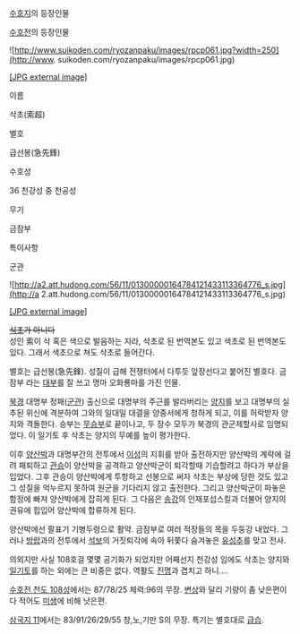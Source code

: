 [수호지](%EC%88%98%ED%98%B8%EC%A7%80.md)의 등장인물  

[수호전](%EC%88%98%ED%98%B8%EC%A0%84.md)의 등장인물

![http://www.suikoden.com/ryozanpaku/images/rpcp061.jpg?width=250](http://www.
suikoden.com/ryozanpaku/images/rpcp061.jpg)

[[JPG external image]](http://www.suikoden.com/ryozanpaku/images/rpcp061.jpg)

이름

삭초(索超)

별호

급선봉(急先鋒)

수호성

36 천강성 중 천공성

무기

금잠부

특이사항

군관

![http://a2.att.hudong.com/56/11/01300000164784121433113364776_s.jpg](http://a
2.att.hudong.com/56/11/01300000164784121433113364776_s.jpg)

[[JPG external
image]](http://a2.att.hudong.com/56/11/01300000164784121433113364776_s.jpg)

  
<del>[식초](%EC%8B%9D%EC%B4%88.md)가 아니다</del>  
성인 索이 삭 혹은 색으로 발음하는 지라, 삭초로 된 번역본도 있고 색초로 된 번역본도 있다. 그래서 색초으로 쳐도 삭초로 들어간다.

별호는 급선봉(急先鋒). 성질이 급해 전쟁터에서 다투듯 앞장선다고 붙어진 별호다. 금잠부 라는
[대부](%EB%8C%80%EB%B6%80.md)를 잘 쓰고 명마 오화룡마를 가진 인물.

[북경](%EB%B6%81%EA%B2%BD.md) 대명부 정패([군관](%EA%B5%B0%EA%B4%80.md)) 출신으로
대명부의 주근를 발라버리는
[양지](%EC%96%91%EC%A7%80%28%EC%88%98%ED%98%B8%EC%A7%80%29.md)를 보고 대명부의 실추된
위신에 격분하여 그와의 일대일 대결을 양중서에게 청하게 되고, 이를 허락받자 양지와 격돌한다. 승부는
[무승부](%EB%AC%B4%EC%8A%B9%EB%B6%80.md)로 끝이나고, 두 장수 모두가 북경의 관군제할사로 임명되었다. 이
일기토 후 삭초는 양지의 무예를 높이 평가한다.

이후 [양산박](%EC%96%91%EC%82%B0%EB%B0%95.md)과 대명부간의 전투에서
[이성](%EC%9D%B4%EC%84%B1%28%EC%88%98%ED%98%B8%EC%A7%80%29.md)의 지휘를 받아 출전하지만
양산박의 계략에 걸려 패퇴하고 [관승](%EA%B4%80%EC%8A%B9.md)이 양산박을 공격하고 양산박군이 퇴각할때 기습할려고
하다가 부상을 입었다. 그후 관승이 양산박에게 투항하고 선봉으로 써자 삭초는 부상에 당한 것도 있고 그 성질을 억누르지 못하여 원군을
기다리지 않고 출전한다. 그리고 양산박군이 파놓은 함정에 빠져 양산박에게 잡히게 된다. 그 다음은
[송강](%EC%86%A1%EA%B0%95%28%EC%88%98%ED%98%B8%EC%A7%80%29.md)의 인재포섭스킬과 더불어
양지의 권유에 힙입어 양산박에 합류하게 된다.

양산박에선 팔표기 기병두령으로 활약. 금잠부로 여러 적장들의 목을 두둥강 내었다. 그러나
[방랍](%EB%B0%A9%EB%9E%8D.md)과의 전투에서 [석보](%EC%84%9D%EB%B3%B4.md)의 거짓퇴각에 속아
뒤쫓다 숨겨놓은 [유성추](%EC%9C%A0%EC%84%B1%EC%B6%94.md)를 맞고 전사.

의외지만 사실 108호걸 몇몇 공기화가 되었지만 어째선지 천강성 임에도 삭초는 양지와
[일기토](%EC%9D%BC%EA%B8%B0%ED%86%A0.md)를 하는 외에는 큰 비중은 없다. 역활도
[진명](%EC%A7%84%EB%AA%85%28%EC%88%98%ED%98%B8%EC%A7%80%29.md)과 겹치고 하니....

[수호전 천도 108성](%EC%88%98%ED%98%B8%EC%A0%84%20%EC%B2%9C%EB%8F%84%20108%EC%84%B1.md)에서는 87/78/25 체력:96의 무장. [변상](%EB%B3%80%EC%83%81.md)와 달리 기량이 좀 낮은편이다
적어도 [미생](%EB%AF%B8%EC%83%9D%28%EC%88%98%ED%98%B8%EC%A7%80%29.md)에 비해 낫은편.

[삼국지 11](%EC%82%BC%EA%B5%AD%EC%A7%80%2011.md)에서는 83/91/26/29/55 창,노,기만 S의
무장. 특기는 별호대로 [급습](%EA%B8%89%EC%8A%B5.md).

